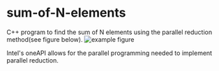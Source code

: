 # sum-of-N-elements
C++ program to find the sum of N elements using the parallel reduction method(see figure below). 
![example figure](https://user-images.githubusercontent.com/60057862/176791958-77ac8f40-1218-4f9f-be00-6789dd40c0f3.jpg)

Intel's oneAPI allows for the parallel programming needed to implement parallel reduction. 
